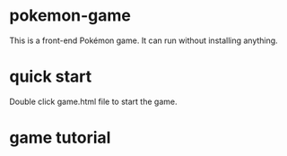 # pokemon-game
This is a front-end Pokémon game. It can run without installing anything.
# quick start
Double click game.html file to start the game.
# game tutorial

